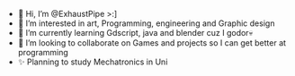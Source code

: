 - 👋 Hi, I’m @ExhaustPipe >:]
- 👀 I’m interested in art, Programming, engineering and Graphic design
- 🌱 I’m currently learning Gdscript, java and blender cuz I godor💀
- 💞️ I’m looking to collaborate on Games and projects so I can get better at programming
- ✨ Planning to study Mechatronics in Uni
  

<!---
ExhaustPipe/ExhaustPipe is a ✨ special ✨ repository because its `README.md` (this file) appears on your GitHub profile.
You can click the Preview link to take a look at your changes.
--->
